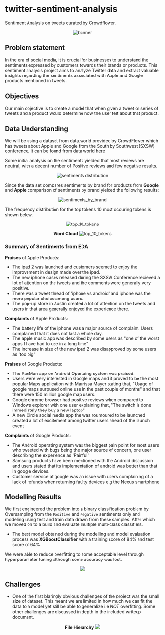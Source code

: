 # twitter-sentiment-analysis
Sentiment Analysis on tweets curated by Crowdflower.
<p align='center'>
    <img src='./images/readme_banner.jpg' alt='banner'>
</p>

## Problem statement

In the era of social media, it is crucial for businesses to understand the sentiments expressed by customers towards their brands or products.
This sentiment analysis project aims to analyze Twitter data and extract valuable insights regarding the sentiments associated with Apple and Google products mentioned in tweets.

## Objectives

Our main objective is to create a model that when given a tweet or series of tweets and a product would determine how the user felt about that product. 

## Data Understanding

We will be using a dataset from data.world provided by CrowdFlower which has tweets about Apple and Google from the South by Southwest (SXSW) conference. It can be found from data world [here](https://data.world/crowdflower/brands-and-product-emotions)

Some initial analysis on the sentiments yielded that most reviews are neutral, with a decent number of Positive reviews and few negative results.
<p align='center'>
    <img src='./images/sentiments.png' alt='sentiments distribution'>
</p>

Since the data set compares sentiments by brand for products from **Google** and **Apple** comparison of sentiments by brand yielded the following results:

<p align='center'>
    <img src='./images/sentiments_by_brand.png' alt='sentiments_by_brand'>
</p>

The frequency distribution for the top tokens 10 most occuring tokens is shown below.
<p align='center'>
    <img src='./images/top_tokens.png' alt='top_10_tokens'>
</p>

<p align='center'>
    <b>Word Cloud</b>
    <img src='./images/wordcloud.png' alt='top_10_tokens'>
</p>

### Summary of Sentiments from EDA

**Praises** of Apple Products:

* The ipad 2 was launched and customers seemed to enjoy the improvement in     design made over the ipad.
* The new iphone cases released during the SXSW Conference recieved a lot of attention on the tweets and the comments were generally very positive.
* There was a tweet thread of 'iphone vs android' and iphone was the more popular choice among users.
* The pop-up store in Austin created a lot of attention on the tweets and users in that area generally enjoyed the experience there.

**Complaints** of Apple Products:

* The battery life of the iphone was a major source of complaint. Users complained that it does not last a whole day.
* The apple music app was described by some users as "one of the worst apps I have had to use in a long time"
* The increase in size of the new ipad 2 was disapproved by some users as 'too big'

**Praises** of Google Products:

* The PacMan app on Android Opertaing system was praised.
* Users were very interested in Google maps and it proved to be the most popular Maps application with Marrissa Mayer stating that, "Usage of google maps surpused online use in the past couple of months" and that there were 150 million google map users.
* Google chrome browser had positive reviews when compared to Windows explorer with one user explaining that, "The switch is done immediately they buy a new laptop"
* A new Circle social media app the was roumoured to be launched created a lot of excitement among twitter users ahead of the launch event

**Complaints** of Google Products:

* The Android operating system was the biggest pain point for most users who tweeted with bugs being the major source of concern, one user describing the experience as 'Painful'
* Samsung products have been mentioned with the Android discussion and users stated that its implementation of android was better than that in google devices. 
* Customer service at google was an issue with users complaining of a lack of refunds when returning faulty devices e.g the Nexus smartphone

## Modelling Results

We first engineered the problem into a binary classification problem by Oversampling from the `Positive` and `Negative` sentiments only and modeling using test and train data drawn from these samples. 
After which we moved on to a build and evaluate multiple multi-class classifiers.
- The best model obtained during the modelling and model evaluation process was **XGBoostClassifier** with a training score of 84% and test score of 64%

We were able to reduce overfitting to some acceptable level through hyperparameter tuning although some accuracy was lost.
<p align='center'>
    <img src='./images/xgb_eval.png'>
</p>


## Challenges

* One of the first blaringly obvious challenges of the project was the small size of dataset. This meant we are limited in how much we can fit the data to a model yet still be able to generalize i.e *NOT* overfitting.
Some other challenges are discussed in depth in the included writeup document.

<p align='center'>
    <b>File Hierarchy</b>
    <img src='./images/tree.png'>
</p>